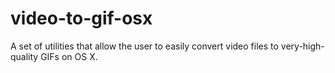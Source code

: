 # video-to-gif-osx
A set of utilities that allow the user to easily convert video files to very-high-quality GIFs on OS X.
